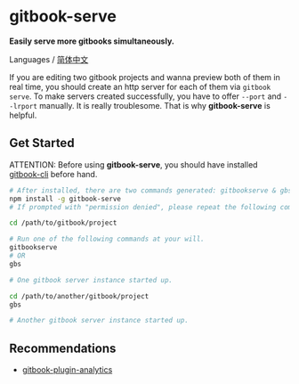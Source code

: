 #   gitbook-serve
__Easily serve more gitbooks simultaneously.__

Languages / [简体中文](./README.zh_CN.md)

If you are editing two gitbook projects and wanna preview both of them in real time, you should create an http server for each of them via `gitbook serve`. To make servers created successfully, you have to offer `--port` and `--lrport` manually. It is really troublesome. That is why __gitbook-serve__ is helpful.

##  Get Started

ATTENTION: Before using __gitbook-serve__, you should have installed [gitbook-cli](https://www.npmjs.com/package/gitbook-cli) before hand.

```bash
# After installed, there are two commands generated: gitbookserve & gbs
npm install -g gitbook-serve
# If prompted with "permission denied", please repeat the following command with "sudo" prefixed.

cd /path/to/gitbook/project

# Run one of the following commands at your will.
gitbookserve 
# OR
gbs

# One gitbook server instance started up.

cd /path/to/another/gitbook/project
gbs

# Another gitbook server instance started up.
```

##  Recommendations

*   [gitbook-plugin-analytics](https://www.npmjs.com/package/gitbook-plugin-analytics)